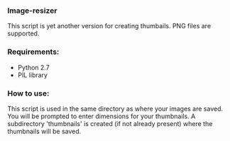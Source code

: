 ### Image-resizer

This script is yet another version for creating thumbails. PNG files are supported.

### Requirements:
- Python 2.7
- PIL library

### How to use:
This script is used in the same directory as where your images are saved. You will be prompted to enter dimensions for your thumbnails. A subdirectory 'thumbnails' is created (if not already present) where the thumbnails will be saved.
